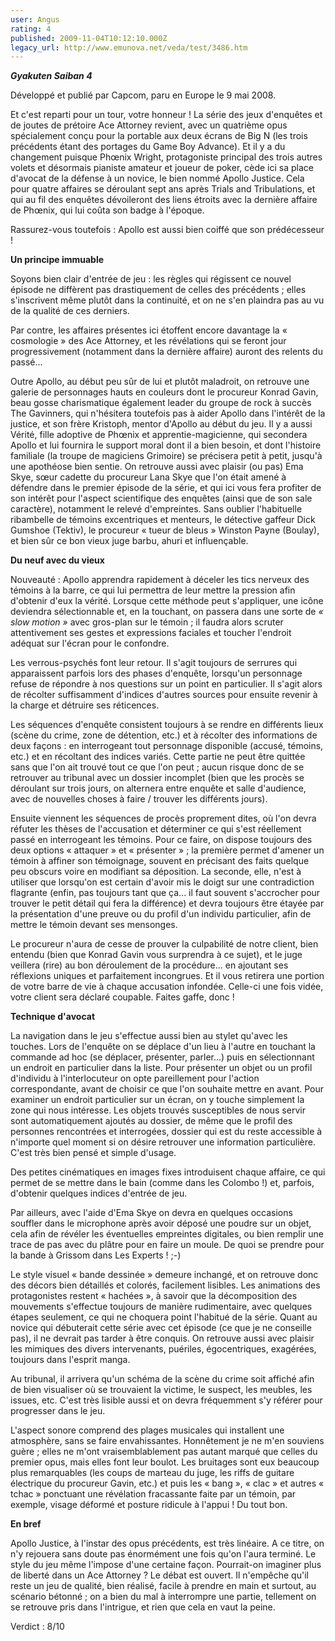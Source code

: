 ```yaml
---
user: Angus
rating: 4
published: 2009-11-04T10:12:10.000Z
legacy_url: http://www.emunova.net/veda/test/3486.htm
---
```

**_Gyakuten Saiban 4_**  

  

Développé et publié par Capcom, paru en Europe le 9 mai 2008\.  

  

  

Et c'est reparti pour un tour, votre honneur ! La série des jeux d'enquêtes et de joutes de prétoire Ace Attorney revient, avec un quatrième opus spécialement conçu pour la portable aux deux écrans de Big N (les trois précédents étant des portages du Game Boy Advance). Et il y a du changement puisque Phœnix Wright, protagoniste principal des trois autres volets et désormais pianiste amateur et joueur de poker, cède ici sa place d'avocat de la défense à un novice, le bien nommé Apollo Justice. Cela pour quatre affaires se déroulant sept ans après Trials and Tribulations, et qui au fil des enquêtes dévoileront des liens étroits avec la dernière affaire de Phœnix, qui lui coûta son badge à l'époque.  

Rassurez-vous toutefois : Apollo est aussi bien coiffé que son prédécesseur !  

  

**Un principe immuable**  

  

Soyons bien clair d'entrée de jeu : les règles qui régissent ce nouvel épisode ne diffèrent pas drastiquement de celles des précédents ; elles s'inscrivent même plutôt dans la continuité, et on ne s'en plaindra pas au vu de la qualité de ces derniers.  

Par contre, les affaires présentes ici étoffent encore davantage la « cosmologie » des Ace Attorney, et les révélations qui se feront jour progressivement (notamment dans la dernière affaire) auront des relents du passé...  

  

Outre Apollo, au début peu sûr de lui et plutôt maladroit, on retrouve une galerie de personnages hauts en couleurs dont le procureur Konrad Gavin, beau gosse charismatique également leader du groupe de rock à succès The Gavinners, qui n'hésitera toutefois pas à aider Apollo dans l'intérêt de la justice, et son frère Kristoph, mentor d'Apollo au début du jeu. Il y a aussi Vérité, fille adoptive de Phœnix et apprentie-magicienne, qui secondera Apollo et lui fournira le support moral dont il a bien besoin, et dont l'histoire familiale (la troupe de magiciens Grimoire) se précisera petit à petit, jusqu'à une apothéose bien sentie. On retrouve aussi avec plaisir (ou pas) Ema Skye, sœur cadette du procureur Lana Skye que l'on était amené à défendre dans le premier épisode de la série, et qui ici vous fera profiter de son intérêt pour l'aspect scientifique des enquêtes (ainsi que de son sale caractère), notamment le relevé d'empreintes. Sans oublier l'habituelle ribambelle de témoins excentriques et menteurs, le détective gaffeur Dick Gumshoe (Tektiv), le procureur « tueur de bleus » Winston Payne (Boulay), et bien sûr ce bon vieux juge barbu, ahuri et influençable.  

  

**Du neuf avec du vieux**  

  

Nouveauté : Apollo apprendra rapidement à déceler les tics nerveux des témoins à la barre, ce qui lui permettra de leur mettre la pression afin d'obtenir d'eux la vérité. Lorsque cette méthode peut s'appliquer, une icône deviendra sélectionnable et, en la touchant, on passera dans une sorte de _« slow motion »_ avec gros-plan sur le témoin ; il faudra alors scruter attentivement ses gestes et expressions faciales et toucher l'endroit adéquat sur l'écran pour le confondre.  

  

Les verrous-psychés font leur retour. Il s'agit toujours de serrures qui apparaissent parfois lors des phases d'enquête, lorsqu'un personnage refuse de répondre à nos questions sur un point en particulier. Il s'agit alors de récolter suffisamment d'indices d'autres sources pour ensuite revenir à la charge et détruire ses réticences.  

  

Les séquences d'enquête consistent toujours à se rendre en différents lieux (scène du crime, zone de détention, etc.) et à récolter des informations de deux façons : en interrogeant tout personnage disponible (accusé, témoins, etc.) et en récoltant des indices variés. Cette partie ne peut être quittée sans que l'on ait trouvé tout ce que l'on peut ; aucun risque donc de se retrouver au tribunal avec un dossier incomplet (bien que les procès se déroulant sur trois jours, on alternera entre enquête et salle d'audience, avec de nouvelles choses à faire / trouver les différents jours).  

Ensuite viennent les séquences de procès proprement dites, où l'on devra réfuter les thèses de l'accusation et déterminer ce qui s'est réellement passé en interrogeant les témoins. Pour ce faire, on dispose toujours des deux options « attaquer » et « présenter » ; la première permet d'amener un témoin à affiner son témoignage, souvent en précisant des faits quelque peu obscurs voire en modifiant sa déposition. La seconde, elle, n'est à utiliser que lorsqu'on est certain d'avoir mis le doigt sur une contradiction flagrante (enfin, pas toujours tant que ça... il faut souvent s'accrocher pour trouver le petit détail qui fera la différence) et devra toujours être étayée par la présentation d'une preuve ou du profil d'un individu particulier, afin de mettre le témoin devant ses mensonges.  

Le procureur n'aura de cesse de prouver la culpabilité de notre client, bien entendu (bien que Konrad Gavin vous surprendra à ce sujet), et le juge veillera (rire) au bon déroulement de la procédure... en ajoutant ses réflexions uniques et parfaitement incongrues. Et il vous retirera une portion de votre barre de vie à chaque accusation infondée. Celle-ci une fois vidée, votre client sera déclaré coupable. Faites gaffe, donc !  

  

**Technique d'avocat**  

  

La navigation dans le jeu s'effectue aussi bien au stylet qu'avec les touches. Lors de l'enquête on se déplace d'un lieu à l'autre en touchant la commande ad hoc (se déplacer, présenter, parler...) puis en sélectionnant un endroit en particulier dans la liste. Pour présenter un objet ou un profil d'individu à l'interlocuteur on opte pareillement pour l'action correspondante, avant de choisir ce que l'on souhaite mettre en avant. Pour examiner un endroit particulier sur un écran, on y touche simplement la zone qui nous intéresse. Les objets trouvés susceptibles de nous servir sont automatiquement ajoutés au dossier, de même que le profil des personnes rencontrées et interrogées, dossier qui est du reste accessible à n'importe quel moment si on désire retrouver une information particulière. C'est très bien pensé et simple d'usage.  

Des petites cinématiques en images fixes introduisent chaque affaire, ce qui permet de se mettre dans le bain (comme dans les Colombo !) et, parfois, d'obtenir quelques indices d'entrée de jeu.  

Par ailleurs, avec l'aide d'Ema Skye on devra en quelques occasions souffler dans le microphone après avoir déposé une poudre sur un objet, cela afin de révéler les éventuelles empreintes digitales, ou bien remplir une trace de pas avec du plâtre pour en faire un moule. De quoi se prendre pour la bande à Grissom dans Les Experts ! ;-)  

  

Le style visuel « bande dessinée » demeure inchangé, et on retrouve donc des décors bien détaillés et colorés, facilement lisibles. Les animations des protagonistes restent « hachées », à savoir que la décomposition des mouvements s'effectue toujours de manière rudimentaire, avec quelques étapes seulement, ce qui ne choquera point l'habitué de la série. Quant au novice qui débuterait cette série avec cet épisode (ce que je ne conseille pas), il ne devrait pas tarder à être conquis. On retrouve aussi avec plaisir les mimiques des divers intervenants, puériles, égocentriques, exagérées, toujours dans l'esprit manga.  

Au tribunal, il arrivera qu'un schéma de la scène du crime soit affiché afin de bien visualiser où se trouvaient la victime, le suspect, les meubles, les issues, etc. C'est très lisible aussi et on devra fréquemment s'y référer pour progresser dans le jeu.  

  

L'aspect sonore comprend des plages musicales qui installent une atmosphère, sans se faire envahissantes. Honnêtement je ne m'en souviens guère ; elles ne m'ont vraisemblablement pas autant marqué que celles du premier opus, mais elles font leur boulot. Les bruitages sont eux beaucoup plus remarquables (les coups de marteau du juge, les riffs de guitare électrique du procureur Gavin, etc.) et puis les « bang », « clac » et autres « tchac » ponctuant une révélation fracassante faite par un témoin, par exemple, visage déformé et posture ridicule à l'appui ! Du tout bon.  

  

**En bref**  

  

Apollo Justice, à l'instar des opus précédents, est très linéaire. A ce titre, on n'y rejouera sans doute pas énormément une fois qu'on l'aura terminé. Le style du jeu même l'impose d'une certaine façon. Pourrait-on imaginer plus de liberté dans un Ace Attorney ? Le débat est ouvert. Il n'empêche qu'il reste un jeu de qualité, bien réalisé, facile à prendre en main et surtout, au scénario bétonné ; on a bien du mal à interrompre une partie, tellement on se retrouve pris dans l'intrigue, et rien que cela en vaut la peine.  

  

Verdict : 8/10